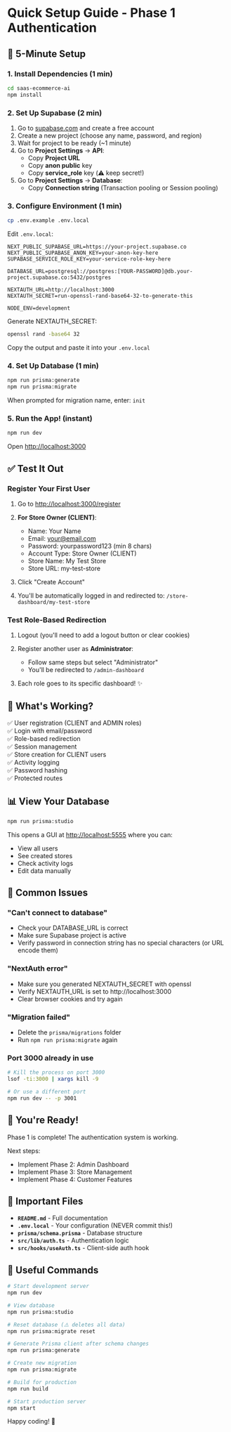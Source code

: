 # Quick Setup Guide - Phase 1 Authentication

## 🚀 5-Minute Setup

### 1. Install Dependencies (1 min)
```bash
cd saas-ecommerce-ai
npm install
```

### 2. Set Up Supabase (2 min)
1. Go to [supabase.com](https://supabase.com) and create a free account
2. Create a new project (choose any name, password, and region)
3. Wait for project to be ready (~1 minute)
4. Go to **Project Settings** → **API**:
   - Copy **Project URL**
   - Copy **anon public** key
   - Copy **service_role** key (⚠️ keep secret!)
5. Go to **Project Settings** → **Database**:
   - Copy **Connection string** (Transaction pooling or Session pooling)

### 3. Configure Environment (1 min)
```bash
cp .env.example .env.local
```

Edit `.env.local`:
```env
NEXT_PUBLIC_SUPABASE_URL=https://your-project.supabase.co
NEXT_PUBLIC_SUPABASE_ANON_KEY=your-anon-key-here
SUPABASE_SERVICE_ROLE_KEY=your-service-role-key-here

DATABASE_URL=postgresql://postgres:[YOUR-PASSWORD]@db.your-project.supabase.co:5432/postgres

NEXTAUTH_URL=http://localhost:3000
NEXTAUTH_SECRET=run-openssl-rand-base64-32-to-generate-this

NODE_ENV=development
```

Generate NEXTAUTH_SECRET:
```bash
openssl rand -base64 32
```
Copy the output and paste it into your `.env.local`

### 4. Set Up Database (1 min)
```bash
npm run prisma:generate
npm run prisma:migrate
```

When prompted for migration name, enter: `init`

### 5. Run the App! (instant)
```bash
npm run dev
```

Open [http://localhost:3000](http://localhost:3000)

## ✅ Test It Out

### Register Your First User

1. Go to [http://localhost:3000/register](http://localhost:3000/register)

2. **For Store Owner (CLIENT)**:
   - Name: Your Name
   - Email: your@email.com
   - Password: yourpassword123 (min 8 chars)
   - Account Type: Store Owner (CLIENT)
   - Store Name: My Test Store
   - Store URL: my-test-store

3. Click "Create Account"

4. You'll be automatically logged in and redirected to:
   `/store-dashboard/my-test-store`

### Test Role-Based Redirection

1. Logout (you'll need to add a logout button or clear cookies)

2. Register another user as **Administrator**:
   - Follow same steps but select "Administrator"
   - You'll be redirected to `/admin-dashboard`

3. Each role goes to its specific dashboard! ✨

## 🎯 What's Working?

✅ User registration (CLIENT and ADMIN roles)  
✅ Login with email/password  
✅ Role-based redirection  
✅ Session management  
✅ Store creation for CLIENT users  
✅ Activity logging  
✅ Password hashing  
✅ Protected routes  

## 📊 View Your Database

```bash
npm run prisma:studio
```

This opens a GUI at [http://localhost:5555](http://localhost:5555) where you can:
- View all users
- See created stores
- Check activity logs
- Edit data manually

## 🐛 Common Issues

### "Can't connect to database"
- Check your DATABASE_URL is correct
- Make sure Supabase project is active
- Verify password in connection string has no special characters (or URL encode them)

### "NextAuth error"
- Make sure you generated NEXTAUTH_SECRET with openssl
- Verify NEXTAUTH_URL is set to http://localhost:3000
- Clear browser cookies and try again

### "Migration failed"
- Delete the `prisma/migrations` folder
- Run `npm run prisma:migrate` again

### Port 3000 already in use
```bash
# Kill the process on port 3000
lsof -ti:3000 | xargs kill -9

# Or use a different port
npm run dev -- -p 3001
```

## 🎉 You're Ready!

Phase 1 is complete! The authentication system is working.

Next steps:
- Implement Phase 2: Admin Dashboard
- Implement Phase 3: Store Management
- Implement Phase 4: Customer Features

## 📁 Important Files

- **`README.md`** - Full documentation
- **`.env.local`** - Your configuration (NEVER commit this!)
- **`prisma/schema.prisma`** - Database structure
- **`src/lib/auth.ts`** - Authentication logic
- **`src/hooks/useAuth.ts`** - Client-side auth hook

## 🔗 Useful Commands

```bash
# Start development server
npm run dev

# View database
npm run prisma:studio

# Reset database (⚠️ deletes all data)
npm run prisma:migrate reset

# Generate Prisma client after schema changes
npm run prisma:generate

# Create new migration
npm run prisma:migrate

# Build for production
npm run build

# Start production server
npm start
```

Happy coding! 🚀
